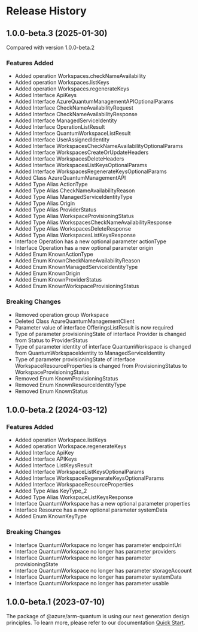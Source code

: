 # Release History
    
## 1.0.0-beta.3 (2025-01-30)
Compared with version 1.0.0-beta.2
    
### Features Added

  - Added operation Workspaces.checkNameAvailability
  - Added operation Workspaces.listKeys
  - Added operation Workspaces.regenerateKeys
  - Added Interface ApiKeys
  - Added Interface AzureQuantumManagementAPIOptionalParams
  - Added Interface CheckNameAvailabilityRequest
  - Added Interface CheckNameAvailabilityResponse
  - Added Interface ManagedServiceIdentity
  - Added Interface OperationListResult
  - Added Interface QuantumWorkspaceListResult
  - Added Interface UserAssignedIdentity
  - Added Interface WorkspacesCheckNameAvailabilityOptionalParams
  - Added Interface WorkspacesCreateOrUpdateHeaders
  - Added Interface WorkspacesDeleteHeaders
  - Added Interface WorkspacesListKeysOptionalParams
  - Added Interface WorkspacesRegenerateKeysOptionalParams
  - Added Class AzureQuantumManagementAPI
  - Added Type Alias ActionType
  - Added Type Alias CheckNameAvailabilityReason
  - Added Type Alias ManagedServiceIdentityType
  - Added Type Alias Origin
  - Added Type Alias ProviderStatus
  - Added Type Alias WorkspaceProvisioningStatus
  - Added Type Alias WorkspacesCheckNameAvailabilityResponse
  - Added Type Alias WorkspacesDeleteResponse
  - Added Type Alias WorkspacesListKeysResponse
  - Interface Operation has a new optional parameter actionType
  - Interface Operation has a new optional parameter origin
  - Added Enum KnownActionType
  - Added Enum KnownCheckNameAvailabilityReason
  - Added Enum KnownManagedServiceIdentityType
  - Added Enum KnownOrigin
  - Added Enum KnownProviderStatus
  - Added Enum KnownWorkspaceProvisioningStatus

### Breaking Changes

  - Removed operation group Workspace
  - Deleted Class AzureQuantumManagementClient
  - Parameter value of interface OfferingsListResult is now required
  - Type of parameter provisioningState of interface Provider is changed from Status to ProviderStatus
  - Type of parameter identity of interface QuantumWorkspace is changed from QuantumWorkspaceIdentity to ManagedServiceIdentity
  - Type of parameter provisioningState of interface WorkspaceResourceProperties is changed from ProvisioningStatus to WorkspaceProvisioningStatus
  - Removed Enum KnownProvisioningStatus
  - Removed Enum KnownResourceIdentityType
  - Removed Enum KnownStatus
    
    
## 1.0.0-beta.2 (2024-03-12)
    
### Features Added

  - Added operation Workspace.listKeys
  - Added operation Workspace.regenerateKeys
  - Added Interface ApiKey
  - Added Interface APIKeys
  - Added Interface ListKeysResult
  - Added Interface WorkspaceListKeysOptionalParams
  - Added Interface WorkspaceRegenerateKeysOptionalParams
  - Added Interface WorkspaceResourceProperties
  - Added Type Alias KeyType_2
  - Added Type Alias WorkspaceListKeysResponse
  - Interface QuantumWorkspace has a new optional parameter properties
  - Interface Resource has a new optional parameter systemData
  - Added Enum KnownKeyType

### Breaking Changes

  - Interface QuantumWorkspace no longer has parameter endpointUri
  - Interface QuantumWorkspace no longer has parameter providers
  - Interface QuantumWorkspace no longer has parameter provisioningState
  - Interface QuantumWorkspace no longer has parameter storageAccount
  - Interface QuantumWorkspace no longer has parameter systemData
  - Interface QuantumWorkspace no longer has parameter usable
    
    
## 1.0.0-beta.1 (2023-07-10)

The package of @azure/arm-quantum is using our next generation design principles. To learn more, please refer to our documentation [Quick Start](https://aka.ms/azsdk/js/mgmt/quickstart ).
